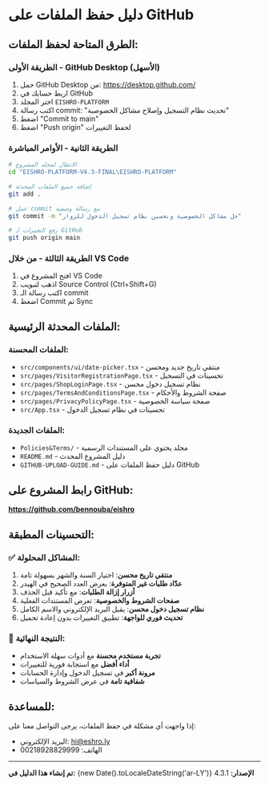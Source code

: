 # دليل حفظ الملفات على GitHub

## الطرق المتاحة لحفظ الملفات:

### الطريقة الأولى - GitHub Desktop (الأسهل)
1. حمل GitHub Desktop من: https://desktop.github.com/
2. اربط حسابك في GitHub
3. اختر المجلد `EISHRO-PLATFORM`
4. اكتب رسالة commit: "تحديث نظام التسجيل وإصلاح مشاكل الخصوصية"
5. اضغط "Commit to main"
6. اضغط "Push origin" لحفظ التغييرات

### الطريقة الثانية - الأوامر المباشرة
```bash
# الانتقال لمجلد المشروع
cd "EISHRO-PLATFORM-V4.3-FINAL\EISHRO-PLATFORM"

# إضافة جميع الملفات المحدثة
git add .

# عمل commit مع رسالة وصفية
git commit -m "حل مشاكل الخصوصية وتحسين نظام تسجيل الدخول للزوار"

# رفع التغييرات لـ GitHub
git push origin main
```

### الطريقة الثالثة - من خلال VS Code
1. افتح المشروع في VS Code
2. اذهب لتبويب Source Control (Ctrl+Shift+G)
3. اكتب رسالة الـ commit
4. اضغط Commit ثم Sync

## الملفات المحدثة الرئيسية:

### الملفات المحسنة:
- `src/components/ui/date-picker.tsx` - منتقي تاريخ جديد ومحسن
- `src/pages/VisitorRegistrationPage.tsx` - تحسينات في التسجيل
- `src/pages/ShopLoginPage.tsx` - نظام تسجيل دخول محسن
- `src/pages/TermsAndConditionsPage.tsx` - صفحة الشروط والأحكام
- `src/pages/PrivacyPolicyPage.tsx` - صفحة سياسة الخصوصية
- `src/App.tsx` - تحسينات في نظام تسجيل الدخول

### الملفات الجديدة:
- `Policies&Terms/` - مجلد يحتوي على المستندات الرسمية
- `README.md` - دليل المشروع المحدث
- `GITHUB-UPLOAD-GUIDE.md` - دليل حفظ الملفات على GitHub

## رابط المشروع على GitHub:
**https://github.com/bennouba/eishro**

## التحسينات المطبقة:

### ✅ المشاكل المحلولة:
1. **منتقي تاريخ محسن**: اختيار السنة والشهر بسهولة تامة
2. **عدّاد طلبات غير المتوفرة**: يعرض العدد الصحيح في الهيدر
3. **أزرار إزالة الطلبات**: مع تأكيد قبل الحذف
4. **صفحات الشروط والخصوصية**: تعرض المستندات الفعلية
5. **نظام تسجيل دخول محسن**: يقبل البريد الإلكتروني والاسم الكامل
6. **تحديث فوري للواجهة**: تطبيق التغييرات بدون إعادة تحميل

### 🎯 النتيجة النهائية:
- **تجربة مستخدم محسنة** مع أدوات سهلة الاستخدام
- **أداء أفضل** مع استجابة فورية للتغييرات
- **مرونة أكبر** في تسجيل الدخول وإدارة الحسابات
- **شفافية تامة** في عرض الشروط والسياسات

## للمساعدة:
إذا واجهت أي مشكلة في حفظ الملفات، يرجى التواصل معنا على:
- البريد الإلكتروني: hi@eshro.ly
- الهاتف: 00218928829999

---
**تم إنشاء هذا الدليل في:** {new Date().toLocaleDateString('ar-LY')}
**الإصدار:** 4.3.1